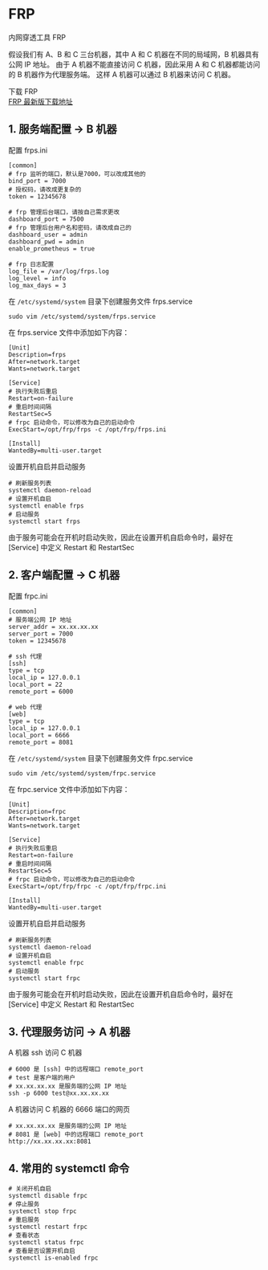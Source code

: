 # FRP
内网穿透工具 FRP

假设我们有 A、B 和 C 三台机器，其中 A 和 C 机器在不同的局域网，B 机器具有公网 IP 地址。
由于 A 机器不能直接访问 C 机器，因此采用 A 和 C 机器都能访问的 B 机器作为代理服务端。
这样 A 机器可以通过 B 机器来访问 C 机器。

下载 FRP  
[FRP 最新版下载地址](https://github.com/fatedier/frp/releases)

## 1. 服务端配置 -> B 机器

配置 frps.ini 
```
[common]
# frp 监听的端口，默认是7000，可以改成其他的
bind_port = 7000
# 授权码，请改成更复杂的
token = 12345678

# frp 管理后台端口，请按自己需求更改
dashboard_port = 7500
# frp 管理后台用户名和密码，请改成自己的
dashboard_user = admin
dashboard_pwd = admin
enable_prometheus = true

# frp 日志配置
log_file = /var/log/frps.log
log_level = info
log_max_days = 3
```

在 `/etc/systemd/system` 目录下创建服务文件 frps.service
```
sudo vim /etc/systemd/system/frps.service
```

在 frps.service 文件中添加如下内容：
```
[Unit]
Description=frps
After=network.target
Wants=network.target

[Service]
# 执行失败后重启
Restart=on-failure
# 重启时间间隔
RestartSec=5
# frpc 启动命令，可以修改为自己的启动命令
ExecStart=/opt/frp/frps -c /opt/frp/frps.ini

[Install]
WantedBy=multi-user.target
```

设置开机自启并启动服务
```
# 刷新服务列表
systemctl daemon-reload
# 设置开机自启
systemctl enable frps
# 启动服务
systemctl start frps
```
由于服务可能会在开机时启动失败，因此在设置开机自启命令时，最好在 [Service] 中定义 Restart 和 RestartSec

## 2. 客户端配置 -> C 机器

配置 frpc.ini
```
[common]
# 服务端公网 IP 地址
server_addr = xx.xx.xx.xx
server_port = 7000
token = 12345678

# ssh 代理
[ssh]
type = tcp
local_ip = 127.0.0.1
local_port = 22
remote_port = 6000

# web 代理
[web]
type = tcp
local_ip = 127.0.0.1
local_port = 6666
remote_port = 8081
```

在 `/etc/systemd/system` 目录下创建服务文件 frpc.service
```
sudo vim /etc/systemd/system/frpc.service
```

在 frpc.service 文件中添加如下内容：
```
[Unit]
Description=frpc
After=network.target
Wants=network.target

[Service]
# 执行失败后重启
Restart=on-failure
# 重启时间间隔
RestartSec=5
# frpc 启动命令，可以修改为自己的启动命令
ExecStart=/opt/frp/frpc -c /opt/frp/frpc.ini

[Install]
WantedBy=multi-user.target
```

设置开机自启并启动服务
```
# 刷新服务列表
systemctl daemon-reload
# 设置开机自启
systemctl enable frpc
# 启动服务
systemctl start frpc
```
由于服务可能会在开机时启动失败，因此在设置开机自启命令时，最好在 [Service] 中定义 Restart 和 RestartSec

## 3. 代理服务访问 -> A 机器

A 机器 ssh 访问 C 机器
```
# 6000 是 [ssh] 中的远程端口 remote_port
# test 是客户端的用户
# xx.xx.xx.xx 是服务端的公网 IP 地址
ssh -p 6000 test@xx.xx.xx.xx
```

A 机器访问 C 机器的 6666 端口的网页
```
# xx.xx.xx.xx 是服务端的公网 IP 地址
# 8081 是 [web] 中的远程端口 remote_port
http://xx.xx.xx.xx:8081
```

## 4. 常用的 systemctl 命令
```
# 关闭开机自启
systemctl disable frpc
# 停止服务
systemctl stop frpc
# 重启服务
systemctl restart frpc
# 查看状态
systemctl status frpc
# 查看是否设置开机自启
systemctl is-enabled frpc
```
